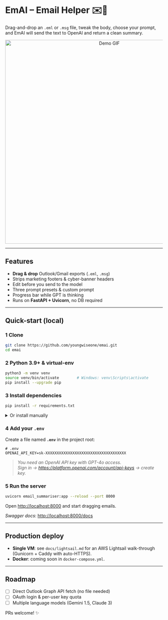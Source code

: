# EmAI – Email Helper ✉️🤖

Drag-and-drop an `.eml` or `.msg` file, tweak the body, choose your prompt,
and EmAI will send the text to OpenAI and return a clean summary.

<p align="center">
  <img src="docs/demo.gif" width="650" alt="Demo GIF"/>
</p>

---

## Features

* **Drag & drop** Outlook/Gmail exports (`.eml`, `.msg`)
* Strips marketing footers & cyber-banner headers
* Edit before you send to the model
* Three prompt presets & custom prompt
* Progress bar while GPT is thinking
* Runs on **FastAPI + Uvicorn**, no DB required

---

## Quick-start (local)

### 1  Clone

```bash
git clone https://github.com/youngwiseone/emai.git
cd emai
```

### 2  Python 3.9+ & virtual-env

```bash
python3 -m venv venv
source venv/bin/activate        # Windows: venv\Scripts\activate
pip install --upgrade pip
```

### 3  Install dependencies

```bash
pip install -r requirements.txt
```

<details>
<summary>Or install manually</summary>

```bash
pip install fastapi uvicorn[standard] python-dotenv \
            extract_msg beautifulsoup4 openai
```
</details>

### 4  Add your `.env`

Create a file named **`.env`** in the project root:

```dotenv
# .env
OPENAI_API_KEY=sk-XXXXXXXXXXXXXXXXXXXXXXXXXXXXXXXXXXXX
```

> *You need an OpenAI API key with GPT-4o access.  
> Sign in → https://platform.openai.com/account/api-keys → create key.*

### 5  Run the server

```bash
uvicorn email_summariser:app --reload --port 8000
```

Open <http://localhost:8000> and start dragging emails.

*Swagger docs*: <http://localhost:8000/docs>

---

## Production deploy

* **Single VM**: see `docs/lightsail.md` for an AWS Lightsail walk-through  
  (Gunicorn + Caddy with auto-HTTPS).  
* **Docker**: coming soon in `docker-compose.yml`.

---

## Roadmap

- [ ] Direct Outlook Graph API fetch (no file needed)  
- [ ] OAuth login & per-user key quota  
- [ ] Multiple language models (Gemini 1.5, Claude 3)

PRs welcome! ✨
